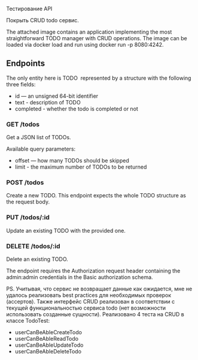 Тестирование API

Покрыть CRUD todo сервис.

The attached image contains an application implementing the most straightforward TODO manager with CRUD operations. The image can be loaded via docker load and run using docker run -p 8080:4242.

## Endpoints
The only entity here is TODO  represented by a structure with the following three fields:
* id — an unsigned 64-bit identifier
* text - description of TODO
* completed - whether the todo is completed or not

### GET /todos

Get a JSON list of TODOs.

Available query parameters:
* offset — how many TODOs should be skipped
* limit - the maximum number of TODOs to be returned

### POST /todos

Create a new TODO. This endpoint expects the whole TODO structure as the request body.

### PUT /todos/:id

Update an existing TODO with the provided one.

### DELETE /todos/:id

Delete an existing TODO.

The endpoint requires the Authorization request header containing the admin:admin credentials in the Basic authorization schema.

PS. Учитывая, что сервис не возвращает данные как ожидается,
мне не удалось реализовать best practices для необходимых проверок (ассертов).
Также интерфейс CRUD реализован в соответствии с текущей функциональностью сервиса todo
(нет возможности использовать созданные сущности).
Реализовано 4 теста на CRUD в классе TodoTest:
- userCanBeAbleCreateTodo
- userCanBeAbleReadTodo
- userCanBeAbleUpdateTodo
- userCanBeAbleDeleteTodo